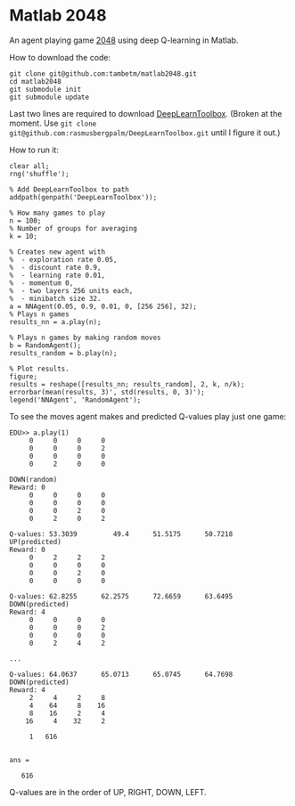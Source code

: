# Matlab 2048

An agent playing game [2048](http://gabrielecirulli.github.io/2048/) using deep Q-learning in Matlab.

How to download the code:
```
git clone git@github.com:tambetm/matlab2048.git
cd matlab2048
git submodule init
git submodule update
```
Last two lines are required to download [DeepLearnToolbox](https://github.com/rasmusbergpalm/DeepLearnToolbox). (Broken at the moment. Use `git clone git@github.com:rasmusbergpalm/DeepLearnToolbox.git` until I figure it out.)

How to run it:
```
clear all;
rng('shuffle');

% Add DeepLearnToolbox to path
addpath(genpath('DeepLearnToolbox'));

% How many games to play
n = 100;
% Number of groups for averaging
k = 10;

% Creates new agent with 
%  - exploration rate 0.05, 
%  - discount rate 0.9, 
%  - learning rate 0.01, 
%  - momentum 0, 
%  - two layers 256 units each,
%  - minibatch size 32.
a = NNAgent(0.05, 0.9, 0.01, 0, [256 256], 32);
% Plays n games
results_nn = a.play(n);

% Plays n games by making random moves
b = RandomAgent();
results_random = b.play(n);

% Plot results.
figure;
results = reshape([results_nn; results_random], 2, k, n/k);
errorbar(mean(results, 3)', std(results, 0, 3)');
legend('NNAgent', 'RandomAgent');
```

To see the moves agent makes and predicted Q-values play just one game:
```
EDU>> a.play(1)
     0     0     0     0
     0     0     0     2
     0     0     0     0
     0     2     0     0

DOWN(random)
Reward: 0
     0     0     0     0
     0     0     0     0
     0     0     2     0
     0     2     0     2

Q-values: 53.3039         49.4      51.5175      50.7218
UP(predicted)
Reward: 0
     0     2     2     2
     0     0     0     0
     0     0     2     0
     0     0     0     0

Q-values: 62.8255      62.2575      72.6659      63.6495
DOWN(predicted)
Reward: 4
     0     0     0     0
     0     0     0     2
     0     0     0     0
     0     2     4     2

...

Q-values: 64.0637      65.0713      65.0745      64.7698
DOWN(predicted)
Reward: 4
     2     4     2     8
     4    64     8    16
     8    16     2     4
    16     4    32     2

     1   616


ans =

   616
```

Q-values are in the order of UP, RIGHT, DOWN, LEFT.
